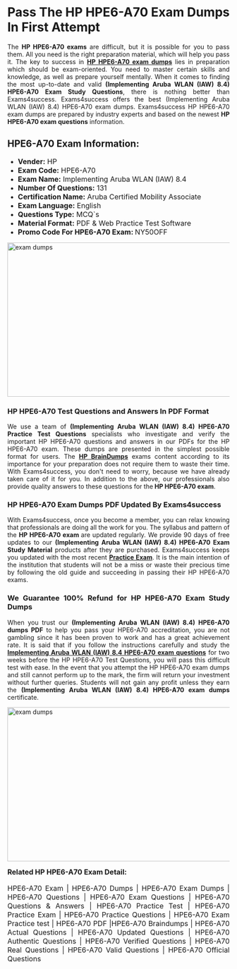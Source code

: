 <h1><strong><strong>Pass The HP HPE6-A70 Exam Dumps In First Attempt</strong></strong></h1> <p style="text-align:justify">The <strong>HP HPE6-A70 exams</strong> are difficult, but it is possible for you to pass them. All you need is the right preparation material, which will help you pass it. The key to success in <a href="https://www.exams4success.com/hp/hpe6-a70-pdf-exam-dumps"><strong>HP HPE6-A70 exam dumps</strong></a> lies in preparation which should be exam-oriented. You need to master certain skills and knowledge, as well as prepare yourself mentally. When it comes to finding the most up-to-date and valid <strong>(Implementing Aruba WLAN (IAW) 8.4) HPE6-A70 Exam Study Questions</strong>, there is nothing better than Exams4success. Exams4success offers the best (Implementing Aruba WLAN (IAW) 8.4) HPE6-A70 exam dumps. Exams4success HP HPE6-A70 exam dumps are prepared by industry experts and based on the newest <strong>HP HPE6-A70 exam questions</strong> information.</p> <h2><strong><strong>HPE6-A70 Exam Information:</strong></strong></h2> <ul> <li><span style="font-size:16px"><strong>Vender:</strong> HP</span></li> <li><span style="font-size:16px"><strong>Exam Code:</strong> HPE6-A70</span></li> <li><span style="font-size:16px"><strong>Exam Name:</strong> Implementing Aruba WLAN (IAW) 8.4</span></li> <li><span style="font-size:16px"><strong>Number Of Questions:</strong> 131</span></li> <li><span style="font-size:16px"><strong>Certification Name:</strong> Aruba Certified Mobility Associate</span></li> <li><span style="font-size:16px"><strong>Exam Language:</strong> English</span></li> <li><span style="font-size:16px"><strong>Questions Type:</strong> MCQ`s</span></li> <li><span style="font-size:16px"><strong>Material Format:</strong> PDF & Web Practice Test Software</span></li> <li><span style="font-size:16px"><strong>Promo Code For HPE6-A70 Exam: </strong>NY50OFF</span></li> </ul> <p><a href="https://www.exams4success.com/hp/hpe6-a70-pdf-exam-dumps" rel="no-follow"><img alt="exam dumps" src="https://www.certcollections.com/uploads/content/infrist1.png" style="height:350px; width:750px" /></a></p> <h3><strong>HP HPE6-A70 Test Questions and Answers In PDF Format</strong></h3> <p style="text-align:justify">We use a team of <strong>(Implementing Aruba WLAN (IAW) 8.4) HPE6-A70 Practice Test Questions</strong> specialists who investigate and verify the important HP HPE6-A70 questions and answers in our PDFs for the HP HPE6-A70 exam. These dumps are presented in the simplest possible format for users. The <a href="https://www.exams4success.com/hp-exam-dumps"><strong>HP BrainDumps</strong></a> exams content according to its importance for your preparation does not require them to waste their time. With Exams4success, you don't need to worry, because we have already taken care of it for you. In addition to the above, our professionals also provide quality answers to these questions for the<strong> HP HPE6-A70 exam</strong>.</p> <h3><strong> HP HPE6-A70 Exam Dumps PDF Updated By Exams4success</strong></h3> <p style="text-align:justify">With Exams4success, once you become a member, you can relax knowing that professionals are doing all the work for you. The syllabus and pattern of the <strong>HP HPE6-A70 exam </strong>are updated regularly. We provide 90 days of free updates to our <strong>(Implementing Aruba WLAN (IAW) 8.4) HPE6-A70 Exam Study Material</strong> products after they are purchased. Exams4success keeps you updated with the most recent <a href="https://www.exams4success.com/"><strong>Practice Exam</strong></a>. It is the main intention of the institution that students will not be a miss or waste their precious time by following the old guide and succeeding in passing their HP HPE6-A70 exams.</p> <h3 style="text-align:justify"><strong>We Guarantee 100% Refund for HP HPE6-A70 Exam Study Dumps</strong></h3> <p style="text-align:justify">When you trust our <strong>(Implementing Aruba WLAN (IAW) 8.4) HPE6-A70 dumps PDF</strong> to help you pass your HPE6-A70 accreditation, you are not gambling since it has been proven to work and has a great achievement rate. It is said that if you follow the instructions carefully and study the <a href="https://www.exams4success.com/hp/hpe6-a70-pdf-exam-dumps"><strong>Implementing Aruba WLAN (IAW) 8.4 HPE6-A70 exam questions</strong></a> for two weeks before the HP HPE6-A70 Test Questions, you will pass this difficult test with ease. In the event that you attempt the HP HPE6-A70 exam dumps and still cannot perform up to the mark, the firm will return your investment without further queries. Students will not gain any profit unless they earn the <strong>(Implementing Aruba WLAN (IAW) 8.4) HPE6-A70 exam dumps</strong> certificate.</p> <p style="text-align:justify"><a href="https://www.exams4success.com/hp/hpe6-a70-pdf-exam-dumps" rel="no-follow"><img alt="exam dumps" src="https://www.certcollections.com/uploads/content/free_demo1.png" style="height:350px; width:750px" /></a></p> <p style="text-align:justify"><span style="font-size:16px"><strong>Related HP HPE6-A70 Exam Detail:</strong></span><br /> <br /> <span style="font-size:16px">HPE6-A70 Exam | HPE6-A70 Dumps | HPE6-A70 Exam Dumps | HPE6-A70 Questions | HPE6-A70 Exam Questions | HPE6-A70 Questions & Answers | HPE6-A70 Practice Test | HPE6-A70 Practice Exam | HPE6-A70 Practice Questions | HPE6-A70 Exam Practice test | HPE6-A70 PDF |HPE6-A70 Braindumps | HPE6-A70 Actual Questions | HPE6-A70 Updated Questions | HPE6-A70 Authentic Questions | HPE6-A70 Verified Questions | HPE6-A70 Real Questions | HPE6-A70 Valid Questions | HPE6-A70 Official Questions</span></p>
